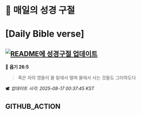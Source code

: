 # 🙏 매일의 성경 구절
# [Daily Bible verse]
## [![README에 성경구절 업데이트](https://github.com/DONGSUKA/first_test/actions/workflows/update-readme-bible.yml/badge.svg)](https://github.com/DONGSUKA/first_test/actions/workflows/update-readme-bible.yml)
<!-- START_BIBLE_VERSE -->
📖 **욥기 26:5**
> 죽은 자의 영들이 물 밑에서 떨며 물에서 사는 것들도 그러하도다

🕊️ _업데이트 시각: 2025-08-17 00:37:45 KST_
  <!-- END_BIBLE_VERSE -->
## GITHUB_ACTION
